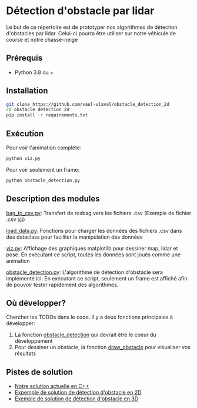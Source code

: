 # Détection d'obstacle par lidar

Le but de ce répertoire est de prototyper nos algorithmes de détection d'obstacles par lidar. Celui-ci pourra être utiliser sur notre véhicule de course et notre chasse-neige

## Prérequis

- Python 3.8 ou +

## Installation

```bash
git clone https://github.com/vaul-ulaval/obstacle_detection_2d
cd obstacle_detection_2d
pip install -r requirements.txt
```

## Exécution

Pour voir l'animation complète:
```bash
python viz.py
```

Pour voir seulement un frame:
```bash
python obstacle_detection.py
```

## Description des modules

[bag_to_csv.py](./bag_to_csv.py): Transfert de rosbag vers les fichiers .csv (Exemple de fichier .csv [ici](./blitz_obstacle_detection_extracted/))

[load_data.py](./load_data.py): Fonctions pour charger les données des fichiers .csv dans des dataclass pour faciliter la manipulation des données

[viz.py](./viz.py): Affichage des graphiques matplotlib pour dessiner map, lidar et pose. En exécutant ce script, toutes les données sont joués comme une animation

[obstacle_detection.py](./obstacle_detection.py): L'algorithme de détection d'obstacle sera implémenté ici. En exécutant ce script, seulement un frame est affiché afin de pouvoir tester rapidement des algorithmes.

## Où développer?

Chercher les TODOs dans le code. Il y a deux fonctions principales à développer:
1. La fonction [obstacle_detection](./obstacle_detection.py#L8) qui devrait être le coeur du développement
2. Pour dessiner un obstacle, la fonction [draw_obstacle](viz.py#L83) pour visualiser vos résultats

## Pistes de solution

- [Notre solution actuelle en C++](https://github.com/vaul-ulaval/obstacles_detection/blob/main/src/obstacles_detection_lidar.cpp)
- [Expemple de solution de détection d'obstacle en 2D](https://github.com/viam-modules/obstacles-2d-lidar)
- [Exemple de solution de détection d'obstacle en 3D](https://github.com/knaaga/lidar-obstacle-detection)
